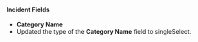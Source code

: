 
#### Incident Fields

- **Category Name**
- Updated the type of the **Category Name** field to singleSelect.